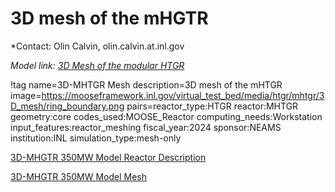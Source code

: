 # 3D mesh of the mHGTR

*Contact: Olin Calvin, olin.calvin.at.inl.gov

*Model link: [3D Mesh of the modular HTGR](https://github.com/idaholab/virtual_test_bed/tree/main/htgr/mhtgr/3D_mesh/)*

!tag name=3D-MHTGR Mesh
     description=3D mesh of the mHTGR
     image=https://mooseframework.inl.gov/virtual_test_bed/media/htgr/mhtgr/3D_mesh/ring_boundary.png
     pairs=reactor_type:HTGR
            reactor:MHTGR
            geometry:core
            codes_used:MOOSE_Reactor
            computing_needs:Workstation
            input_features:reactor_meshing
            fiscal_year:2024
            sponsor:NEAMS
            institution:INL
            simulation_type:mesh-only

[3D-MHGTR 350MW Model Reactor Description](3D_mhtgr_reactor_description.md)

[3D-MHGTR 350MW Model Mesh](3D_mhtgr_mesh.md)
